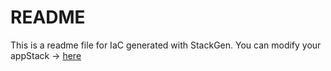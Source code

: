 # README
This is a readme file for IaC generated with StackGen.
You can modify your appStack -> [here](http://main.dev.stackgen.com/appstacks/e1278f63-3e74-4d77-b6ef-454c8626a863)
